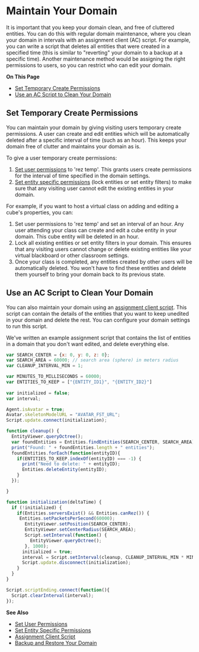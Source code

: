 # Maintain Your Domain

It is important that you keep your domain clean, and free of cluttered entities. You can do this with regular domain maintenance, where you clean your domain in intervals with an assignment client (AC) script. For example, you can write a script that deletes all entities that were created in a specified time (this is similar to "reverting" your domain to a backup at a specific time). Another maintenance method would be assigning the right permissions to users, so you can restrict who can edit your domain.

**On This Page**

+ [Set Temporary Create Permissions](#set-temporary-create-permissions)
+ [Use an AC Script to Clean Your Domain](#use-an-ac-script-to-clean-your-domain)

## Set Temporary Create Permissions

You can maintain your domain by giving visiting users temporary create permissions. A user can create and edit entities which will be automatically deleted after a specific interval of time (such as an hour). This keeps your domain free of clutter and maintains your domain as is. 

To give a user temporary create permissions: 

1. [Set user permissions](your-domain/secure-domain.html#set-user-permissions) to 'rez temp'. This grants users create permissions for the interval of time specified in the domain settings. 
2. [Set entity specific permissions](your-domain/secure-domain.html#set-entity-specific-permissions) (lock entities or set entity filters) to make sure that any visiting user cannot edit the existing entities in your domain.

For example, if you want to host a virtual class on adding and editing a cube's properties, you can:

1. Set user permissions to 'rez temp' and set an interval of an hour. Any user attending your class can create and edit a cube entity in your domain. This cube entity will be deleted in an hour. 
2. Lock all existing entities or set entity filters in your domain. This ensures that any visiting users cannot change or delete existing entities like your virtual blackboard or other classroom settings. 
3. Once your class is completed, any entities created by other users will be automatically deleted. You won't have to find these entities and delete them yourself to bring your domain back to its previous state. 

## Use an AC Script to Clean Your Domain

You can also maintain your domain using an [assignment client script](../script/assignment-client-scripts.html). This script can contain the details of the entities that you want to keep unedited in your domain and delete the rest. You can configure your domain settings to run this script. 

We've written an example assignment script that contains the list of entities in a domain that you don't want edited, and delete everything else. 

```javascript
var SEARCH_CENTER = {x: 0, y: 0, z: 0};
var SEARCH_AREA = 60000; // search area (sphere) in meters radius
var CLEANUP_INTERVAL_MIN = 1;

var MINUTES_TO_MILLISECONDS = 60000;
var ENTITIES_TO_KEEP = ["{ENTITY_ID1}", "{ENTITY_ID2}"]
    
var initialized = false;
var interval;

Agent.isAvatar = true;
Avatar.skeletonModelURL = "AVATAR_FST_URL";
Script.update.connect(initialization);

function cleanup() {
  EntityViewer.queryOctree();
  var foundEntities = Entities.findEntities(SEARCH_CENTER, SEARCH_AREA);
  print("Found: " + foundEntities.length + " entities");
  foundEntities.forEach(function(entityID){
    if(ENTITIES_TO_KEEP.indexOf(entityID) === -1) {
      print("Need to delete: " + entityID);
      Entities.deleteEntity(entityID);
    }
  });

}

function initialization(deltaTime) {
  if (!initialized) {
    if(Entities.serversExist() && Entities.canRez()) {
     Entities.setPacketsPerSecond(60000);
       EntityViewer.setPosition(SEARCH_CENTER);
       EntityViewer.setCenterRadius(SEARCH_AREA);
       Script.setInterval(function() {
         EntityViewer.queryOctree();
       }, 1000);
      initialized = true;
      interval = Script.setInterval(cleanup, CLEANUP_INTERVAL_MIN * MINUTES_TO_MILLISECONDS);
      Script.update.disconnect(initialization);
    }
  }
}

Script.scriptEnding.connect(function(){
  Script.clearInterval(interval);
});
```

**See Also**

+ [Set User Permissions](your-domain/secure-domain.html#set-user-permissions)
+ [Set Entity Specific Permissions](your-domain/secure-domain.html#set-entity-specific-permissions)
+ [Assignment Client Script](../script/assignment-client-scripts.html)
+ [Backup and Restore Your Domain](backup-restore-domain.html)